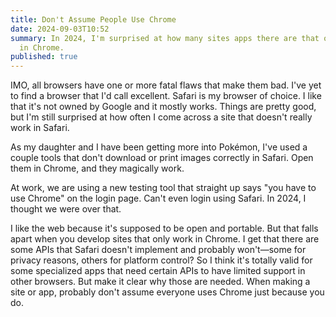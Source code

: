 ```yaml
---
title: Don't Assume People Use Chrome
date: 2024-09-03T10:52
summary: In 2024, I'm surprised at how many sites apps there are that only work
  in Chrome.
published: true
---
```

IMO, all browsers have one or more fatal flaws that make them bad. I've yet to find a browser that I'd call excellent. Safari is my browser of choice. I like that it's not owned by Google and it mostly works. Things are pretty good, but I'm still surprised at how often I come across a site that doesn't really work in Safari.

As my daughter and I have been getting more into Pokémon, I've used a couple tools that don't download or print images correctly in Safari. Open them in Chrome, and they magically work.

At work, we are using a new testing tool that straight up says "you have to use Chrome" on the login page. Can't even login using Safari. In 2024, I thought we were over that.

I like the web because it's supposed to be open and portable. But that falls apart when you develop sites that only work in Chrome. I get that there are some APIs that Safari doesn't implement and probably won't—some for privacy reasons, others for platform control? So I think it's totally valid for some specialized apps that need certain APIs to have limited support in other browsers. But make it clear why those are needed. When making a site or app, probably don't assume everyone uses Chrome just because you do.